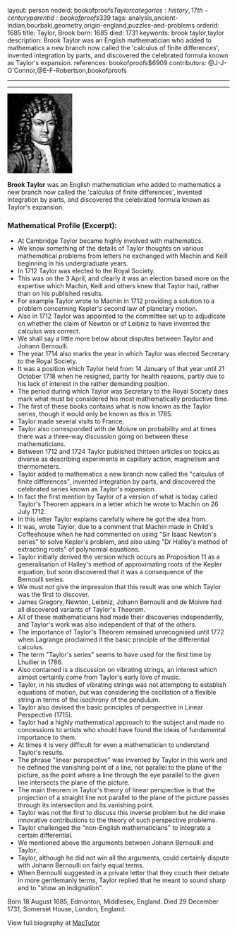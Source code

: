 layout: person
nodeid: bookofproofs$Taylor
categories: history,17th-century
parentid: bookofproofs$339
tags: analysis,ancient-indian,bourbaki,geometry,origin-england,puzzles-and-problems
orderid: 1685
title: Taylor, Brook
born: 1685
died: 1731
keywords: brook taylor,taylor
description: Brook Taylor was an English mathematician who added to mathematics a new branch now called the 'calculus of finite differences', invented integration by parts, and discovered the celebrated formula known as Taylor's expansion.
references: bookofproofs$6909
contributors: @J-J-O'Connor,@E-F-Robertson,bookofproofs

---



---

![Taylor.jpg](https://github.com/bookofproofs/bookofproofs.github.io/blob/main/_sources/_assets/images/portraits/Taylor.jpg?raw=true)

**Brook Taylor** was an English mathematician who added to mathematics a new branch now called the 'calculus of finite differences', invented integration by parts, and discovered the celebrated formula known as Taylor's expansion.

### Mathematical Profile (Excerpt):
* At Cambridge Taylor became highly involved with mathematics.
* We know something of the details of Taylor thoughts on various mathematical problems from letters he exchanged with Machin and Keill beginning in his undergraduate years.
* In 1712 Taylor was elected to the Royal Society.
* This was on the 3 April, and clearly it was an election based more on the expertise which Machin, Keill and others knew that Taylor had, rather than on his published results.
* For example Taylor wrote to Machin in 1712 providing a solution to a problem concerning Kepler's second law of planetary motion.
* Also in 1712 Taylor was appointed to the committee set up to adjudicate on whether the claim of Newton or of Leibniz to have invented the calculus was correct.
* We shall say a little more below about disputes between Taylor and Johann Bernoulli.
* The year 1714 also marks the year in which Taylor was elected Secretary to the Royal Society.
* It was a position which Taylor held from 14 January of that year until 21 October 1718 when he resigned, partly for health reasons, partly due to his lack of interest in the rather demanding position.
* The period during which Taylor was Secretary to the Royal Society does mark what must be considered his most mathematically productive time.
* The first of these books contains what is now known as the Taylor series, though it would only be known as this in 1785.
* Taylor made several visits to France.
* Taylor also corresponded with de Moivre on probability and at times there was a three-way discussion going on between these mathematicians.
* Between 1712 and 1724 Taylor published thirteen articles on topics as diverse as describing experiments in capillary action, magnetism and thermometers.
* Taylor added to mathematics a new branch now called the "calculus of finite differences", invented integration by parts, and discovered the celebrated series known as Taylor's expansion.
* In fact the first mention by Taylor of a version of what is today called Taylor's Theorem appears in a letter which he wrote to Machin on 26 July 1712.
* In this letter Taylor explains carefully where he got the idea from.
* It was, wrote Taylor, due to a comment that Machin made in Child's Coffeehouse when he had commented on using "Sir Isaac Newton's series" to solve Kepler's problem, and also using "Dr Halley's method of extracting roots" of polynomial equations.
* Taylor initially derived the version which occurs as Proposition 11 as a generalisation of Halley's method of approximating roots of the Kepler equation, but soon discovered that it was a consequence of the Bernoulli series.
* We must not give the impression that this result was one which Taylor was the first to discover.
* James Gregory, Newton, Leibniz, Johann Bernoulli and de Moivre had all discovered variants of Taylor's Theorem.
* All of these mathematicians had made their discoveries independently, and Taylor's work was also independent of that of the others.
* The importance of Taylor's Theorem remained unrecognised until 1772 when Lagrange proclaimed it the basic principle of the differential calculus.
* The term "Taylor's series" seems to have used for the first time by Lhuilier in 1786.
* Also contained is a discussion on vibrating strings, an interest which almost certainly come from Taylor's early love of music.
* Taylor, in his studies of vibrating strings was not attempting to establish equations of motion, but was considering the oscillation of a flexible string in terms of the isochrony of the pendulum.
* Taylor also devised the basic principles of perspective in Linear Perspective (1715).
* Taylor had a highly mathematical approach to the subject and made no concessions to artists who should have found the ideas of fundamental importance to them.
* At times it is very difficult for even a mathematician to understand Taylor's results.
* The phrase "linear perspective" was invented by Taylor in this work and he defined the vanishing point of a line, not parallel to the plane of the picture, as the point where a line through the eye parallel to the given line intersects the plane of the picture.
* The main theorem in Taylor's theory of linear perspective is that the projection of a straight line not parallel to the plane of the picture passes through its intersection and its vanishing point.
* Taylor was not the first to discuss this inverse problem but he did make innovative contributions to the theory of such perspective problems.
* Taylor challenged the "non-English mathematicians" to integrate a certain differential.
* We mentioned above the arguments between Johann Bernoulli and Taylor.
* Taylor, although he did not win all the arguments, could certainly dispute with Johann Bernoulli on fairly equal terms.
* When Bernoulli suggested in a private letter that they couch their debate in more gentlemanly terms, Taylor replied that he meant to sound sharp and to "show an indignation".

Born 18 August 1685, Edmonton, Middlesex, England. Died 29 December 1731, Somerset House, London, England.

View full biography at [MacTutor](https://mathshistory.st-andrews.ac.uk/Biographies/Taylor/)
